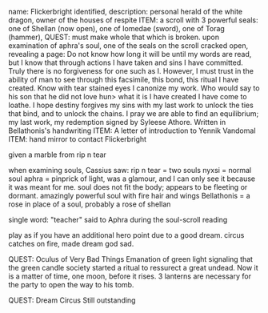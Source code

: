 name: Flickerbright identified, 
description: personal herald of the white dragon, owner of the houses of respite
	ITEM: a scroll with 3 powerful seals: one of Shellan (now open), one of Iomedae (sword), one of Torag (hammer), 
	QUEST: must make whole that which is broken.
		upon examination of aphra's soul, one of the seals on the scroll cracked open, revealing a page:
			Do not know how long it will be until my words are read, but I know that through actions I have taken and sins I have committed.  Truly there is no forgiveness for one such as I.  However, I must trust in the ability of man to see through this facsimile, this bond, this ritual I have created.  Know with tear stained eyes I canonize my work.  Who would say to his son that he did not love hun> what it is I have created I have come to loathe.  I hope destiny forgives my sins with my last work to unlock the ties that bind, and to unlock the chains.  I pray we are able to find an equilibrium; my last work, my redemption
			signed by Syleese Athore. Written in Bellathonis's handwriting
	ITEM: A letter of introduction to Yennik Vandomal
	ITEM: hand mirror to contact Flickerbright

given a marble from rip n tear

when examining souls, Cassius saw:
	rip n tear = two souls
	nyxsi = normal soul
	aphra = pinprick of light, was a glamour, and I can only see it because it was meant for me. soul does not fit the body; appears to be fleeting or dormant. amazingly powerful soul with fire hair and wings
	Bellathonis =  a rose in place of a soul, probably a rose of shellan


single word: "teacher" said to Aphra during the soul-scroll reading

play as if you have an additional hero point due to a good dream.  circus catches on fire, made dream god sad.

QUEST: Oculus of Very Bad Things
	Emanation of green light signaling that the green candle society started a ritual to ressurect a great undead.  Now it is a matter of time, one moon, before it rises.
	3 lanterns are necessary for the party to open the way to his tomb.

	
QUEST: Dream Circus
	Still outstanding